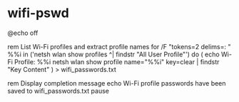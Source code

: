 # wifi-pswd

@echo off

rem List Wi-Fi profiles and extract profile names
for /F "tokens=2 delims=: " %%i in ('netsh wlan show profiles ^| findstr "All User Profile"') do (
    echo Wi-Fi Profile: %%i
    netsh wlan show profile name="%%i" key=clear | findstr "Key Content"
) > wifi_passwords.txt

rem Display completion message
echo Wi-Fi profile passwords have been saved to wifi_passwords.txt
pause
